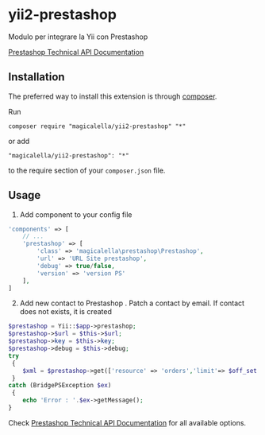 # yii2-prestashop
 Modulo per integrare la  Yii con Prestashop
 
 [Prestashop Technical API Documentation](https://devdocs.prestashop-project.org/8/webservice/tutorials/prestashop-webservice-lib/)
 
 Installation
 ------------
 
 The preferred way to install this extension is through [composer](http://getcomposer.org/download/).
 
 Run
 
 ```
 composer require "magicalella/yii2-prestashop" "*"
 ```
 
 or add
 
 ```
 "magicalella/yii2-prestashop": "*"
 ```
 
 to the require section of your `composer.json` file.
 
 Usage
 -----
 
 1. Add component to your config file
 ```php
 'components' => [
     // ...
     'prestashop' => [
         'class' => 'magicalella\prestashop\Prestashop',
         'url' => 'URL Site prestashop',
         'debug' => true/false,
         'version' => 'version PS'
     ],
 ]
 ```
 
 2. Add new contact to Prestashop . Patch a contact by email. If contact does not exists, it is created
 ```php
 $prestashop = Yii::$app->prestashop;
 $prestashop->$url = $this->$url;
 $prestashop->key = $this->key;
 $prestashop->debug = $this->debug;
 try
  {
     $xml = $prestashop->get(['resource' => 'orders','limit'=> $off_set.','.$limit,'sort'=>'id_ASC']);
  }
 catch (BridgePSException $ex)
  {
     echo 'Error : '.$ex->getMessage();
 }
 ```
 
 Check [Prestashop Technical API Documentation](https://devdocs.prestashop-project.org/8/webservice/tutorials/advanced-use/) for all available options.

